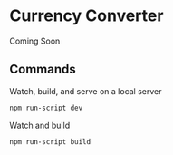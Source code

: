 # Currency Converter

Coming Soon

## Commands

Watch, build, and serve on a local server

```bash
npm run-script dev
```

Watch and build

```bash
npm run-script build
```
